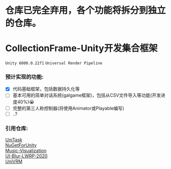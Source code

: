 # 仓库已完全弃用，各个功能将拆分到独立的仓库。  


      
# CollectionFrame-Unity开发集合框架  
`Unity 6000.0.22f1`  `Universal Render Pipeline`  

### 预计实现的功能:  
  - [x] 代码基础框架，包括数据持久化等
  - [ ] 基本可用的简单对话系统(galgame框架)，包括从CSV文件导入等功能(开发进度40%)😭
  - [ ] 完整的第三人称控制器(将使用Animator或Playable编写)
  - [ ] ..?

### 引用仓库:  
[UniTask](https://github.com/Cysharp/UniTask "Unitask")  
[NuGetForUnity](https://github.com/GlitchEnzo/NuGetForUnity "NuGetForUnity")  
[Music-Visualization](https://github.com/FSF0912/Music-Visualization "Music-Visualization")  
[UI-Blur-LWRP-2020](https://github.com/zephyo/UI-Blur-LWRP-2020)  
[UniVRM](https://github.com/vrm-c/UniVRM)

